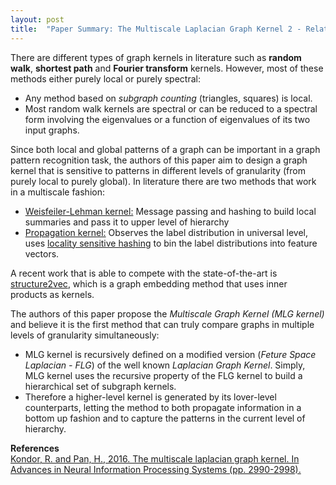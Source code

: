 ```yaml
---
layout: post
title:  "Paper Summary: The Multiscale Laplacian Graph Kernel 2 - Related Work"
---
```

There are different types of graph kernels in literature such as **random walk**, **shortest path** and **Fourier transform** kernels. However, most of these methods either purely local or purely spectral:
- Any method based on *subgraph counting* (triangles, squares) is local.
- Most random walk kernels are spectral or can be reduced to a spectral form involving the eigenvalues or a function of eigenvalues of its two input graphs.

Since both local and global patterns of a graph can be important in a graph pattern recognition task, the authors of this paper aim to design a graph kernel that is sensitive to patterns in different levels of granularity (from purely local to purely global). In literature there are two methods that work in a multiscale fashion:
- [Weisfeiler-Lehman kernel:](http://www.jmlr.org/papers/volume12/shervashidze11a/shervashidze11a.pdf) Message passing and hashing to build local summaries and pass it to upper level of hierarchy
- [Propagation kernel:](https://link.springer.com/article/10.1007/s10994-015-5517-9) Observes the label distribution in universal level, uses [locality sensitive hashing](https://en.wikipedia.org/wiki/Locality-sensitive_hashing) to bin the label distributions into feature vectors.

A recent work that is able to compete with the state-of-the-art is [structure2vec](http://proceedings.mlr.press/v48/daib16.pdf), which is a graph embedding method that uses inner products as kernels.

The authors of this paper propose the *Multiscale Graph Kernel (MLG kernel)* and believe it is the first method that can truly compare graphs in multiple levels of granularity simultaneously:
- MLG kernel is recursively defined on a modified version (*Feture Space Laplacian - FLG*) of the well known *Laplacian Graph Kernel*. Simply, MLG kernel uses the recursive property of the FLG kernel to build a hierarchical set of subgraph kernels.
- Therefore a higher-level kernel is generated by its lover-level counterparts, letting the method to both propagate information in a bottom up fashion and to capture the patterns in the current level of hierarchy.

**References**  
[Kondor, R. and Pan, H., 2016. The multiscale laplacian graph kernel. In Advances in Neural Information Processing Systems (pp. 2990-2998).](https://papers.nips.cc/paper/6135-the-multiscale-laplacian-graph-kernel.pdf)
